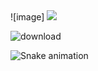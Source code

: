 
<div>![image]
  <img src="(https://img.shields.io/badge/Java-ED8B00?style=for-the-badge&logo=java&logoColor=white)" />

</div>

![download](https://user-images.githubusercontent.com/36276548/157995779-7ad9a8d5-5793-4f49-b6d2-671f228826ba.jpg)

![Snake animation](https://github.com/cpluis/cpluis/blob/output/github-contribution-grid-snake.svg)

  

